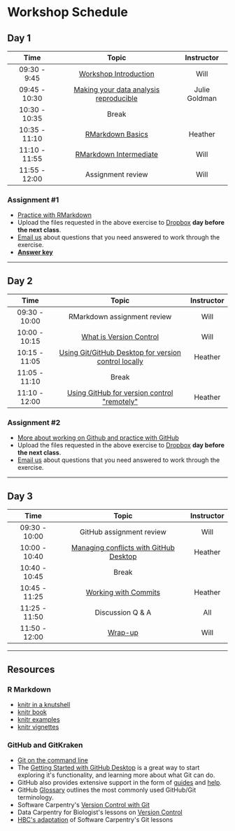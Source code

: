 # Workshop Schedule

## Day 1

| Time            |  Topic  | Instructor |
|:------------------------:|:------------------------------------------------:|:--------:|
| 09:30 - 9:45 | [Workshop Introduction](../lectures/workshop_intro_slides.pdf) | Will |
| 09:45 - 10:30 | [Making your data analysis reproducible](../lectures/20240806-HBC-Research-Reproducibility.pdf) | Julie Goldman |
| 10:30 - 10:35 | Break |  |
| 10:35 - 11:10 | [RMarkdown Basics](../lessons/01-Rmarkdown_basics.md) | Heather |
| 11:10 - 11:55 | [RMarkdown Intermediate](../lessons/02-Rmarkdown_intermediate.md) | Will |
| 11:55 - 12:00 | Assignment review | Will |

### Assignment #1

* [Practice with RMarkdown](../activities/Rmd_exercise4.md)
* Upload the files requested in the above exercise to [Dropbox](https://www.dropbox.com/request/QISs4SsSuhV2d5u7mf2P) **day before the next class**.
* [Email us](mailto:hbctraining@hsph.harvard.edu) about questions that you need answered to work through the exercise.
* [**Answer key**](https://raw.githubusercontent.com/hbctraining/reproducibility-tools/master/activities/Rmd_exercise4_answerkey.rmd)

---

## Day 2

| Time            |  Topic  | Instructor |
|:------------------------:|:------------------------------------------------:|:--------:|
| 09:30 - 10:00 | RMarkdown assignment review | Will |
| 10:00 - 10:15 | [What is Version Control](../lessons/03_Intro_to_versioning.md) | Will |
| 10:15 - 11:05 | [Using Git/GitHub Desktop for version control locally](../lessons/04_GitHub_desktop.md) | Heather |
| 11:05 - 11:10 | Break |  |
| 11:10 - 12:00 | [Using GitHub for version control "remotely"](../lessons/05_GitHub_Dekstop_remote1.md) | Heather |

### Assignment #2

* [More about working on Github and practice with GitHub](../lessons/Exercises_GHD_remote.md)
* Upload the files requested in the above exercise to [Dropbox](https://www.dropbox.com/request/AAI6pXY3Yw7OkG0T9cx7) **day before the next class**.
* [Email us](mailto:hbctraining@hsph.harvard.edu) about questions that you need answered to work through the exercise.


---

## Day 3

| Time            |  Topic  | Instructor |
|:------------------------:|:------------------------------------------------:|:--------:|
| 09:30 - 10:00 | GitHub assignment review | Will |
| 10:00 - 10:40 | [Managing conflicts with GitHub Desktop](../lessons/07_Managing_conflicts_GitHub_Desktop.md) |Heather |
| 10:40 - 10:45 | Break | |
| 10:45 - 11:25 |[Working with Commits]() | Heather |
| 11:25 - 11:50 | Discussion Q & A | All|
| 11:50 - 12:00 | [Wrap-up]()| Will |


---

## Resources

### R Markdown
-   [knitr in a knutshell](http://kbroman.org/knitr_knutshell/)
-   [knitr book](https://www.amazon.com/gp/product/1498716962)
-   [knitr examples](https://yihui.name/knitr/demos)
-   [knitr vignettes](https://github.com/yihui/knitr/tree/master/vignettes)

### GitHub and GitKraken
* [Git on the command line](https://hbctraining.github.io/Training-modules/Git-Github/#learning-objectives)
* The [Getting Started with GitHub Desktop](https://docs.github.com/en/desktop/overview/getting-started-with-github-desktop) is a great way to start exploring it's functionality, and learning more about what Git can do.
* GitHub also provides extensive support in the form of [guides](https://guides.github.com/) and [help](https://help.github.com/).
* GitHub [Glossary](https://help.github.com/articles/github-glossary/) outlines the most commonly used GitHub/Git terminology.
* Software Carpentry's [Version Control with Git](https://swcarpentry.github.io/git-novice/)
* Data Carpentry for Biologist's lessons on [Version Control](https://datacarpentry.org/semester-biology/materials/version-control-R/)
* [HBC's adaptation](https://hbctraining.github.io/Training-modules/Git-Github/#contents) of Software Carpentry's Git lessons

